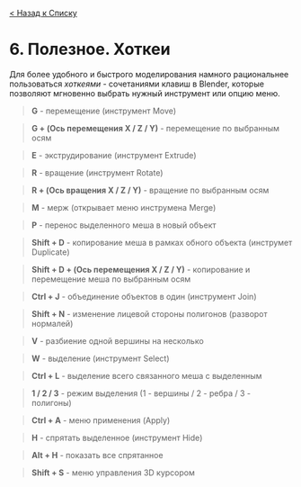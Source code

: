 [< Назад к Списку](utils.md)
# 6. Полезное. Хоткеи
Для более удобного и быстрого моделирования намного рациональнее пользоваться _хоткеями_ - сочетаниями клавиш в Blender, которые позволяют мгновенно выбрать нужный инструмент или опцию меню.

> **G** - перемещение (инструмент Move)

> **G + (Ось перемещения X / Z / Y)** - перемещение по выбранным осям

> **E** - экструдирование (инструмент Extrude)

> **R** - вращение (инструмент Rotate)

> **R + (Ось вращения X / Z / Y)** - вращение по выбранным осям

> **M** - мерж (открывает меню инструмена Merge)

> **P** - перенос выделенного меша в новый объект

> **Shift + D** - копирование меша в рамках обного объекта (инструмет Duplicate)

> **Shift + D + (Ось перемещения X / Z / Y)** - копирование и перемещение меша по выбранным осям

> **Ctrl + J** - объединение объектов в один (инструмент Join)

> **Shift + N** - изменение лицевой стороны полигонов (разворот нормалей)

> **V** - разбиение одной вершины на несколько

> **W** - выделение (инструмент Select)

> **Ctrl + L** - выделение всего связанного меша с выделенным

> **1 / 2 / 3** - режим выделения (1 - вершины / 2 - ребра / 3 - полигоны)

> **Ctrl + A** - меню применения (Apply)

> **H** - спрятать выделенное (инструмент Hide)

> **Alt + H** - показать все спрятанное

> **Shift + S** - меню управления 3D курсором
